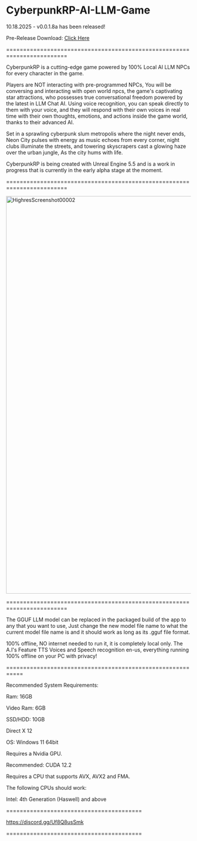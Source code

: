 # CyberpunkRP-AI-LLM-Game

10.18.2025 - v0.0.1.8a has been released!

Pre-Release Download: [Click Here](https://drive.google.com/uc?export=download&id=1lhtSFTSmM1x8pZNHdGZ7pdvbTWAaC_BQ
)

========================================================================

CyberpunkRP is a cutting-edge game powered by 100% Local AI LLM NPCs for every character in the game.

Players are NOT interacting with pre-programmed NPCs, You will be conversing and interacting with open world npcs, the game's captivating star attractions, who possesses true conversational freedom powered by the latest in LLM Chat AI. Using voice recognition, you can speak directly to them with your voice, and they will respond with their own voices in real time with their own thoughts, emotions, and actions inside the game world, thanks to their advanced AI.

Set in a sprawling cyberpunk slum metropolis where the night never ends, Neon City pulses with energy as music echoes from every corner, night clubs illuminate the streets, and towering skyscrapers cast a glowing haze over the urban jungle, As the city hums with life.

CyberpunkRP is being created with Unreal Engine 5.5 and is a work in progress that is currently in the early alpha stage at the moment.

========================================================================

<img width="1920" height="1080" alt="HighresScreenshot00002" src="https://github.com/user-attachments/assets/5ec462e0-dc73-436d-a0c8-a6c565d530fc" />

========================================================================

The GGUF LLM model can be replaced in the packaged build of the app to any that you want to use, Just change the new model file name to what the current model file name is and it should work as long as its .gguf file format.

100% offline, NO internet needed to run it, it is completely local only. The A.I's Feature TTS Voices and Speech recognition en-us, everything running 100% offline on your PC with privacy!

===========================================================

Recommended System Requirements:

Ram: 16GB

Video Ram: 6GB

SSD/HDD: 10GB

Direct X 12

OS: Windows 11 64bit

Requires a Nvidia GPU.

Recommended: CUDA 12.2

Requires a CPU that supports AVX, AVX2 and FMA.

The following CPUs should work:

Intel: 4th Generation (Haswell) and above

========================================

https://discord.gg/Uf8Q8usSmk

========================================
